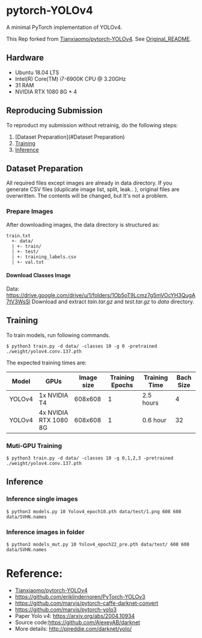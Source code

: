 # pytorch-YOLOv4
A minimal PyTorch implementation of YOLOv4.

This Rep forked from [Tianxiaomo/pytorch-YOLOv4](https://github.com/Tianxiaomo/pytorch-YOLOv4). See [Original_README](https://github.com/linzino7/pytorch-YOLOv4/blob/master/Original_README.md).

## Hardware
- Ubuntu 18.04 LTS
- Intel(R) Core(TM) i7-6900K CPU @ 3.20GHz
- 31 RAM
- NVIDIA RTX 1080 8G * 4

## Reproducing Submission
To reproduct my submission without retrainig, do the following steps:

1.  [Dataset Preparation](#Dataset Preparation)
2.  [Training](#Training)
3.  [Inference](#Inference)


## Dataset Preparation
All required files except images are already in data directory.
If you generate CSV files (duplicate image list, split, leak.. ), original files are overwritten. The contents will be changed, but It's not a problem.

### Prepare Images
After downloading images, the data directory is structured as:
```
train.txt
  +- data/
  | +- train/
  | +- test/
  | +- training_labels.csv
  | +- val.txt

```

#### Download Classes Image
Data: https://drive.google.com/drive/u/1/folders/1Ob5oT9Lcmz7g5mVOcYH3QugA7tV3WsSl
Download and extract *tain.tar.gz* and *test.tar.gz* to *data* directory.




## Training
To train models, run following commands.
```
$ python3 train.py -d data/ -classes 10 -g 0 -pretrained ./weight/yolov4.conv.137.pth
```
The expected training times are:

Model | GPUs | Image size | Training Epochs | Training Time | Bach Size |
------------ | ------------- | ------------- | ------------- | ------------- | -------------|
YOLOv4 | 1x NVIDIA T4 | 608x608 | 1 | 2.5 hours | 4 |
YOLOv4 | 4x NVIDIA RTX 1080 8G | 608x608 | 1 | 0.6 hour | 32 |

### Muti-GPU Training
```
$ python3 train.py -d data/ -classes 10 -g 0,1,2,3 -pretrained ./weight/yolov4.conv.137.pth
```

## Inference

### Inference single images
```
$ python3 models.py 10 Yolov4_epoch10.pth data/test/1.png 608 608 data/SVHN.names
```

### Inference images in folder
```
$ python3 models_mut.py 10 Yolov4_epoch22_pre.pth data/test/ 608 608 data/SVHN.names
```

# Reference:
- [Tianxiaomo/pytorch-YOLOv4](https://github.com/Tianxiaomo/pytorch-YOLOv4)
- https://github.com/eriklindernoren/PyTorch-YOLOv3
- https://github.com/marvis/pytorch-caffe-darknet-convert
- https://github.com/marvis/pytorch-yolo3
- Paper Yolo v4: https://arxiv.org/abs/2004.10934
- Source code:https://github.com/AlexeyAB/darknet
- More details: http://pjreddie.com/darknet/yolo/
